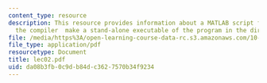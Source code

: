 ```yaml
---
content_type: resource
description: This resource provides information about a MATLAB script file tat calls
  the compiler  make a stand-alone executable of the program in the directory.
file: /media/https%3A/open-learning-course-data-rc.s3.amazonaws.com/10-34-numerical-methods-applied-to-chemical-engineering-fall-2005/da08b3fb0c9db84dc3627570b34f9234_lec02.pdf
file_type: application/pdf
resourcetype: Document
title: lec02.pdf
uid: da08b3fb-0c9d-b84d-c362-7570b34f9234
---
```

